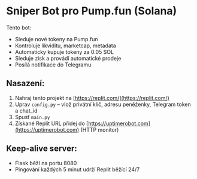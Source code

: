 # Sniper Bot pro Pump.fun (Solana)

Tento bot:
- Sleduje nové tokeny na Pump.fun
- Kontroluje likviditu, marketcap, metadata
- Automaticky kupuje tokeny za 0.05 SOL
- Sleduje zisk a provádí automatické prodeje
- Posílá notifikace do Telegramu

## Nasazení:
1. Nahraj tento projekt na [https://replit.com/](https://replit.com/)
2. Uprav `config.py` – vlož privátní klíč, adresu peněženky, Telegram token a chat_id
3. Spusť `main.py`
4. Získané Replit URL přidej do [https://uptimerobot.com](https://uptimerobot.com) (HTTP monitor)

## Keep-alive server:
- Flask běží na portu 8080
- Pingování každých 5 minut udrží Replit běžící 24/7